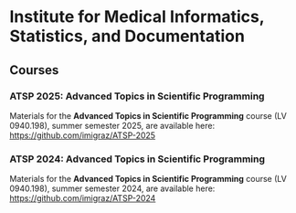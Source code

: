 # Institute for Medical Informatics, Statistics, and Documentation 

## Courses

### ATSP 2025: **Advanced Topics in Scientific Programming**

Materials for the **Advanced Topics in Scientific Programming** course (LV 0940.198), summer semester 2025, are available here: <https://github.com/imigraz/ATSP-2025>

### ATSP 2024: **Advanced Topics in Scientific Programming**

Materials for the **Advanced Topics in Scientific Programming** course (LV 0940.198), summer semester 2024, are available here: <https://github.com/imigraz/ATSP-2024>
